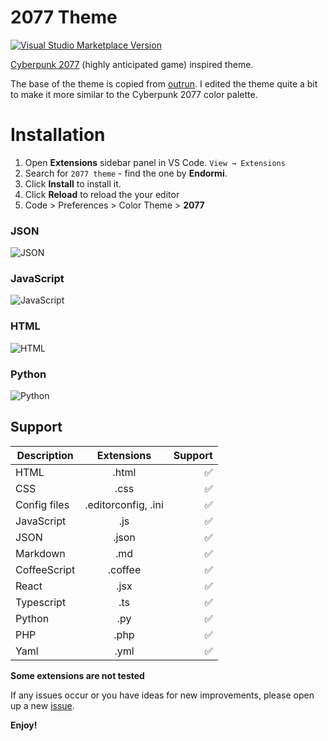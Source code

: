 # 2077 Theme

[![Visual Studio Marketplace Version](https://img.shields.io/visual-studio-marketplace/v/endormi.2077-theme.svg?color=gre&label=marketplace%20version)](https://marketplace.visualstudio.com/items?itemName=Endormi.2077-theme)

[Cyberpunk 2077](https://www.cyberpunk.net/) (highly anticipated game) inspired theme.

The base of the theme is copied from [outrun](https://github.com/samrap/outrun-theme-vscode).
I edited the theme quite a bit to make it more similar to the Cyberpunk 2077 color palette.

# Installation

1. Open **Extensions** sidebar panel in VS Code. `View → Extensions`
2. Search for `2077 theme` - find the one by **Endormi**.
3. Click **Install** to install it.
4. Click **Reload** to reload the your editor
5. Code > Preferences > Color Theme > **2077**

### JSON

![JSON](https://user-images.githubusercontent.com/39559256/54088015-d7a03400-4361-11e9-971a-8882e2f9e75d.PNG)

### JavaScript

![JavaScript](https://user-images.githubusercontent.com/39559256/55287667-8c9f9c80-53b4-11e9-8a44-9ecc0709f276.PNG)

### HTML

![HTML](https://user-images.githubusercontent.com/39559256/54119977-4d0e1200-43ff-11e9-8289-3e7fcc835a61.PNG)

### Python

![Python](https://user-images.githubusercontent.com/39559256/54124886-3c17cd80-440c-11e9-93be-1879c0abcf3d.PNG)

## Support

| Description       | Extensions         | Support  |
| ------------- |:-------------:| -----:|
| HTML      | .html | ✅ |
| CSS      | .css      |   ✅ |
| Config files | .editorconfig, .ini      |  ✅ |
| JavaScript | .js     |  ✅ |
| JSON | .json      |  ✅ |
| Markdown | .md      |  ✅ |
| CoffeeScript | .coffee     |  ✅ |
| React | .jsx     |  ✅ |
| Typescript | .ts     |  ✅ |
| Python | .py     |  ✅ |
| PHP | .php     |  ✅ |
| Yaml | .yml     | ✅ |

**Some extensions are not tested**

If any issues occur or you have ideas for new improvements, please open up a new [issue](https://github.com/endormi/vscode-2077-theme/issues).

**Enjoy!**
